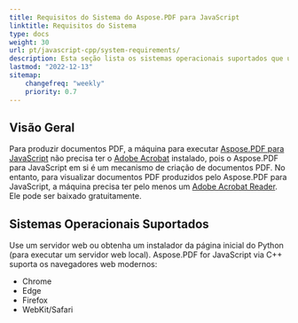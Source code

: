 ```yaml
---
title: Requisitos do Sistema do Aspose.PDF para JavaScript
linktitle: Requisitos do Sistema
type: docs
weight: 30
url: pt/javascript-cpp/system-requirements/
description: Esta seção lista os sistemas operacionais suportados que um desenvolvedor precisa para trabalhar com sucesso com o Aspose.PDF para JavaScript via C++.
lastmod: "2022-12-13"
sitemap:
    changefreq: "weekly"
    priority: 0.7
---
```


## Visão Geral

Para produzir documentos PDF, a máquina para executar [Aspose.PDF para JavaScript](https://products.aspose.com/pdf/javascript-cpp/) não precisa ter o [Adobe Acrobat](https://www.adobe.com/acrobat/acrobat-pro.html) instalado, pois o Aspose.PDF para JavaScript em si é um mecanismo de criação de documentos PDF. No entanto, para visualizar documentos PDF produzidos pelo Aspose.PDF para JavaScript, a máquina precisa ter pelo menos um [Adobe Acrobat Reader](https://www.adobe.com/acrobat/pdf-reader.html). Ele pode ser baixado gratuitamente.

## Sistemas Operacionais Suportados

Use um servidor web ou obtenha um instalador da página inicial do Python (para executar um servidor web local).
 Aspose.PDF for JavaScript via C++ suporta os navegadores web modernos:

- Chrome
- Edge
- Firefox
- WebKit/Safari